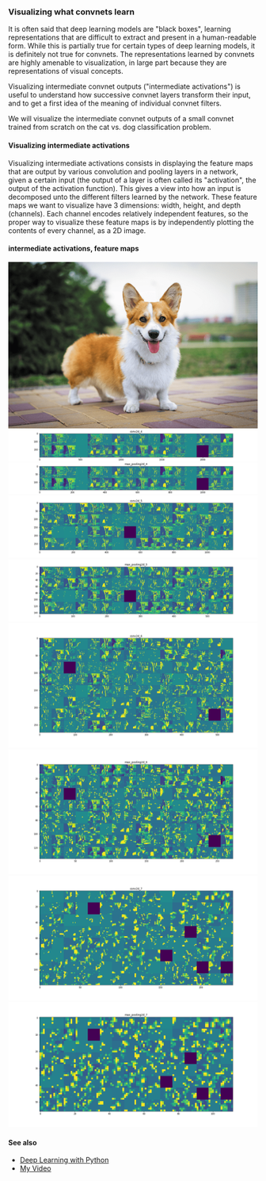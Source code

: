 ### Visualizing what convnets learn

It is often said that deep learning models are "black boxes", learning representations that are difficult to extract and present in a human-readable form. While this is partially true for certain types of deep learning models, it is definitely not true for convnets. The representations learned by convnets are highly amenable to visualization, in large part because they are representations of visual concepts.

Visualizing intermediate convnet outputs ("intermediate activations") is useful to understand how successive convnet layers transform their input, and to get a first idea of the meaning of individual convnet filters.

We will visualize the intermediate convnet outputs of a small convnet trained from scratch on the cat vs. dog classification problem.

#### Visualizing intermediate activations

Visualizing intermediate activations consists in displaying the feature maps that are output by various convolution and pooling layers in a network, given a certain input (the output of a layer is often called its "activation", the output of the activation function). This gives a view into how an input is decomposed unto the different filters learned by the network. These feature maps we want to visualize have 3 dimensions: width, height, and depth (channels). Each channel encodes relatively independent features, so the proper way to visualize these feature maps is by independently plotting the contents of every channel, as a 2D image.

#### intermediate activations, feature maps

![Pembroke Corgi](Pembroke_Corgi.png)
![0](0_conv2d_4.png)
![1](1_max_pooling2d_4.png)
![2](2_conv2d_5.png)
![3](3_max_pooling2d_5.png)
![4](4_conv2d_6.png)
![5](5_max_pooling2d_6.png)
![6](6_conv2d_7.png)
![7](7_max_pooling2d_7.png)

#### See also
* [Deep Learning with Python](https://www.manning.com/books/deep-learning-with-python?a_aid=keras&a_bid=76564dff)
* [My Video](https://www.linkedin.com/posts/joseph-huang-793541167_visualizing-what-convnets-learn-1-visualizing-activity-6673808466286669824-sY-i)
